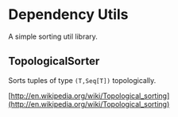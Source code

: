 # Dependency Utils

A simple sorting util library.

## TopologicalSorter

Sorts tuples of type `(T,Seq[T])` topologically.

[http://en.wikipedia.org/wiki/Topological_sorting](http://en.wikipedia.org/wiki/Topological_sorting)
